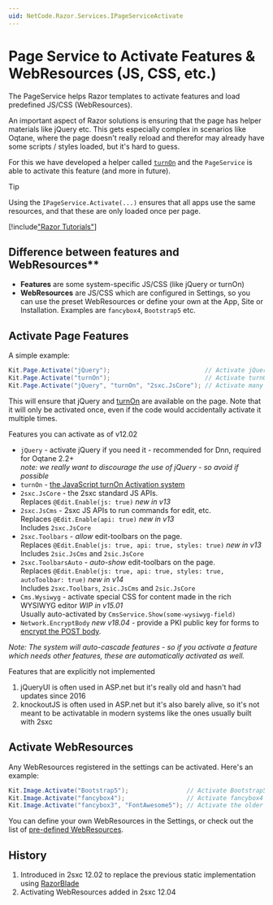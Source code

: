 ```yaml
---
uid: NetCode.Razor.Services.IPageServiceActivate
---
```


# Page Service to Activate Features & WebResources (JS, CSS, etc.)

The PageService helps Razor templates to activate features and load predefined JS/CSS (WebResources).

An important aspect of Razor solutions is ensuring that the page has helper materials like jQuery etc.
This gets especially complex in scenarios like Oqtane, where the page doesn't really reload and therefor may already have some scripts / styles loaded, but it's hard to guess.

For this we have developed a helper called [`turnOn`](xref:JsCode.TurnOn.Index) and the `PageService` is able to activate this feature (and more in future).

> [!TIP]
> Using the `IPageService.Activate(...)` ensures that all apps use the same resources, and that these are only loaded once per page.

[!include["Razor Tutorials"](~/shared/tutorials/razor.md)]

## Difference between features and WebResources**

* **Features** are some system-specific JS/CSS (like jQuery or turnOn)
* **WebResources** are JS/CSS which are configured in Settings, so you can use the preset WebResources or define your own at the App, Site or Installation. Examples are `fancybox4`, `Bootstrap5` etc.

## Activate Page Features

A simple example:

```c#
Kit.Page.Activate("jQuery");                          // Activate jQuery
Kit.Page.Activate("turnOn");                          // Activate turnOn
Kit.Page.Activate("jQuery", "turnOn", "2sxc.JsCore"); // Activate many
```

This will ensure that jQuery and [turnOn](xref:JsCode.TurnOn.Index) are available on the page.
Note that it will only be activated once, even if the code would accidentally activate it multiple times.

Features you can activate as of v12.02

* `jQuery`  - activate jQuery if you need it - recommended for Dnn, required for Oqtane 2.2+  
    _note: we really want to discourage the use of jQuery - so avoid if possible_
* `turnOn` - [the JavaScript turnOn Activation system](xref:JsCode.TurnOn.Index)
* `2sxc.JsCore` - the 2sxc standard JS APIs.  
    Replaces `@Edit.Enable(js: true)` _new in v13_
* `2sxc.JsCms` - 2sxc JS APIs to run commands for edit, etc.  
    Replaces `@Edit.Enable(api: true)` _new in v13_  
    Includes `2sxc.JsCore`
* `2sxc.Toolbars` - _allow_ edit-toolbars on the page.  
    Replaces `@Edit.Enable(js: true, api: true, styles: true)` _new in v13_  
    Includes `2sic.JsCms` and `2sic.JsCore`
* `2sxc.ToolbarsAuto` - _auto-show_ edit-toolbars on the page.  
    Replaces `@Edit.Enable(js: true, api: true, styles: true, autoToolbar: true)` _new in v14_  
    Includes `2sxc.Toolbars`, `2sic.JsCms` and `2sic.JsCore`
* `Cms.Wysiwyg` - activate special CSS for content made in the rich WYSIWYG editor _WIP in v15.01_  
    Usually auto-activated by `CmsService.Show(some-wysiwyg-field)`
* `Network.EncryptBody` _new v18.04_ - provide a PKI public key for forms to [encrypt the POST body](xref:Abyss.Security.EncryptBody.Index).

_Note: The system will auto-cascade features - so if you activate a feature which needs other features, these are automatically activated as well._

Features that are explicitly not implemented

1. jQueryUI is often used in ASP.net but it's really old and hasn't had updates since 2016
1. knockoutJS is often used in ASP.net but it's also barely alive, so it's not meant to be activatable in modern systems like the ones usually built with 2sxc

## Activate WebResources

Any WebResources registered in the settings can be activated. Here's an example:

```c#
Kit.Image.Activate("Bootstrap5");                // Activate Bootstrap5 from a CDN
Kit.Image.Activate("fancybox4");                 // Activate fancybox4 from a CDN
Kit.Image.Activate("fancybox3", "FontAwesome5"); // Activate the older fancybox + FontAwesome5
```

You can define your own WebResources in the Settings, or check out the list of [pre-defined WebResources](xref:Basics.Configuration.Settings.WebResources).


## History

1. Introduced in 2sxc 12.02 to replace the previous static implementation using [RazorBlade](xref:NetCode.RazorBlade.Index)
1. Activating WebResources added in 2sxc 12.04
